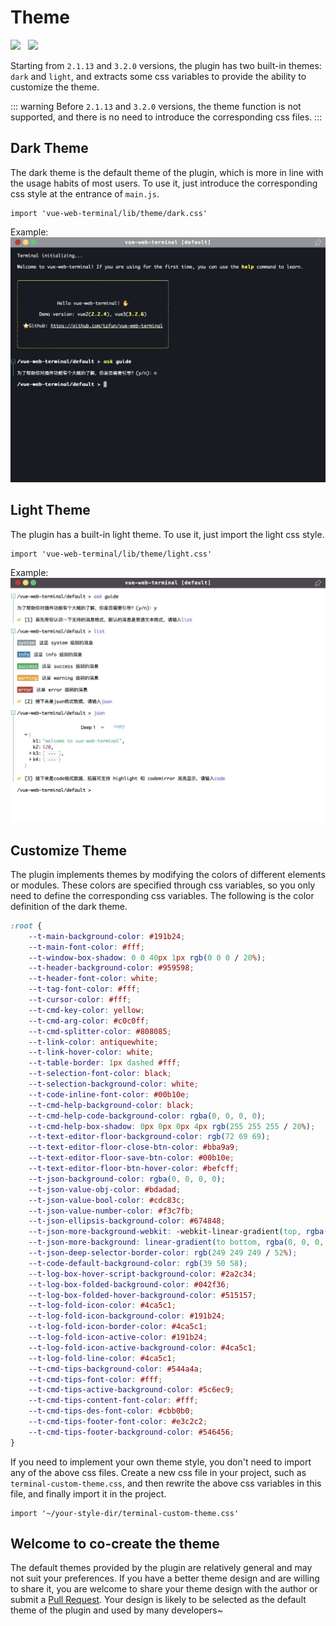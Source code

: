 # Theme

<img src="https://shields.io/github/package-json/v/tzfun/vue-web-terminal/vue2" style="margin-right: 8px;">
<img src="https://shields.io/github/package-json/v/tzfun/vue-web-terminal/vue3" style="margin-right: 8px;">

Starting from `2.1.13` and `3.2.0` versions, the plugin has two built-in themes: `dark` and `light`, 
and extracts some css variables to provide the ability to customize the theme.

::: warning
Before `2.1.13` and `3.2.0` versions, the theme function is not supported, and there is no need to introduce the corresponding css files.
:::

## Dark Theme

The dark theme is the default theme of the plugin, which is more in line with the usage habits of most users. To use it, 
just introduce the corresponding css style at the entrance of `main.js`.

```js:no-line-numbers title="main.js"
import 'vue-web-terminal/lib/theme/dark.css'
```

Example:
![dark](/images/dark.jpg)

## Light Theme

The plugin has a built-in light theme. To use it, just import the light css style.

```js:no-line-numbers title="main.js"
import 'vue-web-terminal/lib/theme/light.css'
```

Example:
![dark](/images/light.jpg)

## Customize Theme

The plugin implements themes by modifying the colors of different elements or modules. These colors are specified 
through css variables, so you only need to define the corresponding css variables. 
The following is the color definition of the dark theme.

```css
:root {
    --t-main-background-color: #191b24;
    --t-main-font-color: #fff;
    --t-window-box-shadow: 0 0 40px 1px rgb(0 0 0 / 20%);
    --t-header-background-color: #959598;
    --t-header-font-color: white;
    --t-tag-font-color: #fff;
    --t-cursor-color: #fff;
    --t-cmd-key-color: yellow;
    --t-cmd-arg-color: #c0c0ff;
    --t-cmd-splitter-color: #808085;
    --t-link-color: antiquewhite;
    --t-link-hover-color: white;
    --t-table-border: 1px dashed #fff;
    --t-selection-font-color: black;
    --t-selection-background-color: white;
    --t-code-inline-font-color: #00b10e;
    --t-cmd-help-background-color: black;
    --t-cmd-help-code-background-color: rgba(0, 0, 0, 0);
    --t-cmd-help-box-shadow: 0px 0px 0px 4px rgb(255 255 255 / 20%);
    --t-text-editor-floor-background-color: rgb(72 69 69);
    --t-text-editor-floor-close-btn-color: #bba9a9;
    --t-text-editor-floor-save-btn-color: #00b10e;
    --t-text-editor-floor-btn-hover-color: #befcff;
    --t-json-background-color: rgba(0, 0, 0, 0);
    --t-json-value-obj-color: #bdadad;
    --t-json-value-bool-color: #cdc83c;
    --t-json-value-number-color: #f3c7fb;
    --t-json-ellipsis-background-color: #674848;
    --t-json-more-background-webkit: -webkit-linear-gradient(top, rgba(0, 0, 0, 0) 20%, rgb(255 255 255 / 10%) 100%);
    --t-json-more-background: linear-gradient(to bottom, rgba(0, 0, 0, 0) 20%, rgb(255 255 255 / 10%) 100%);
    --t-json-deep-selector-border-color: rgb(249 249 249 / 52%);
    --t-code-default-background-color: rgb(39 50 58);
    --t-log-box-hover-script-background-color: #2a2c34;
    --t-log-box-folded-background-color: #042f36;
    --t-log-box-folded-hover-background-color: #515157;
    --t-log-fold-icon-color: #4ca5c1;
    --t-log-fold-icon-background-color: #191b24;
    --t-log-fold-icon-border-color: #4ca5c1;
    --t-log-fold-icon-active-color: #191b24;
    --t-log-fold-icon-active-background-color: #4ca5c1;
    --t-log-fold-line-color: #4ca5c1;
    --t-cmd-tips-background-color: #544a4a;
    --t-cmd-tips-font-color: #fff;
    --t-cmd-tips-active-background-color: #5c6ec9;
    --t-cmd-tips-content-font-color: #fff;
    --t-cmd-tips-des-font-color: #cbb0b0;
    --t-cmd-tips-footer-font-color: #e3c2c2;
    --t-cmd-tips-footer-background-color: #546456;
}
```

If you need to implement your own theme style, you don't need to import any of the above css files. 
Create a new css file in your project, such as `terminal-custom-theme.css`, 
and then rewrite the above css variables in this file, and finally import it in the project.

```js:no-line-numbers title="main.js"
import '~/your-style-dir/terminal-custom-theme.css'
```

## Welcome to co-create the theme

The default themes provided by the plugin are relatively general and may not suit your preferences. 
If you have a better theme design and are willing to share it, you are welcome to share your theme design with the 
author or submit a [Pull Request][Github PR]. Your design is likely to be selected as the default theme of the plugin 
and used by many developers~

[Github PR]: https://github.com/tzfun/vue-web-terminal/pulls

<CommentService></CommentService>
